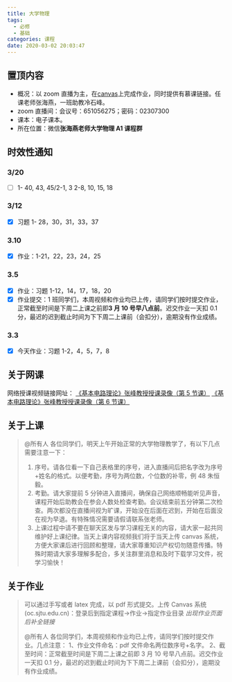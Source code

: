 ```yaml
---
title: 大学物理
tags:
  - 必修
  - 基础
categories: 课程
date: 2020-03-02 20:03:47
---
```


## 置顶内容

- 概况：以 zoom 直播为主，在[canvas](https://oc.sjtu.edu.cn/courses/18339)上完成作业，同时提供有慕课链接。任课老师张海燕，一班助教冷石峰。
- zoom 直播间：会议号：651056275；密码：02307300
- 课本：电子课本。
- 所在位置：微信**张海燕老师大学物理 A1 课程群**

## 时效性通知

### 3/20

- [ ] 1- 40, 43, 45/2-1, 3
  2-8, 10, 15, 18

<!--more-->
### 3/12

- [x] 习题 1- 28，30，31，33，37

### 3.10

- [x] 作业：1-21，22，23，24，25

### 3.5

- [x] 作业：习题 1-12，14，17，18，20
- [x] 作业提交：1 班同学们，本周视频和作业均已上传，请同学们按时提交作业，正常截至时间是下周二上课之前即**3 月 10 号早八点前**。迟交作业一天扣 0.1 分，最迟的迟到截止时间为下下周二上课前（会扣分），逾期没有作业成绩。

### 3.3

- [x] 今天作业：习题 1-2，4，5，7，8

## 关于网课

网络授课视频链接网址：
[《基本电路理论》张峰教授授课录像（第 5 节课）](https://v.sjtu.edu.cn/course/opencourseshare7006.html)
[《基本电路理论》张峰教授授课录像（第 6 节课）](https://v.sjtu.edu.cn/course/opencourseshare7007.html)

## 关于上课

> @所有人
> 各位同学们，明天上午开始正常的大学物理教学了，有以下几点需要注意一下：
>
> 1. 序号。请各位看一下自己表格里的序号，进入直播间后把名字改为序号+姓名的格式。以便考勤，序号为两位数，个位数的补零，例 48 朱恒毅。
> 2. 考勤。请大家提前 5 分钟进入直播间，确保自己网络顺畅能听见声音，课程开始后助教会在参会人数处检查考勤。会议结束前五分钟第二次检查。两次都没在直播间视为旷课，开始没在后面在迟到，开始在后面没在视为早退。有特殊情况需要请假请联系张老师。
> 3. 上课过程中请不要在聊天区发与学习课程无关的内容，请大家一起共同维护好上课纪律。当天上课内容视频我们将于当天上传 canvas 系统，方便大家课后进行回顾和整理，请大家尊重知识产权切勿随意传播。特殊时期请大家多理解多配合，多关注群里消息和及时下载学习文件，祝学习愉快！

## 关于作业

> 可以通过手写或者 latex 完成，以 pdf 形式提交。上传 Canvas 系统(oc.sjtu.edu.cn)：登录后到指定课程->作业->指定作业目录
> _出现作业页面后补全链接_
>
> @所有人
> 各位同学们，本周视频和作业均已上传，请同学们按时提交作业。几点注意：
> 1、作业文件命名：pdf 文件命名两位数序号+名字。
> 2、截至时间：正常截至时间是下周二上课之前即 3 月 10 号早八点前。迟交作业一天扣 0.1 分，最迟的迟到截止时间为下下周二上课前（会扣分），逾期没有作业成绩。
